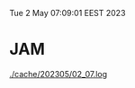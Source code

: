 Tue  2 May 07:09:01 EEST 2023
# JAM
<a href='./cache/202305/02_07.log'>./cache/202305/02_07.log</a>
